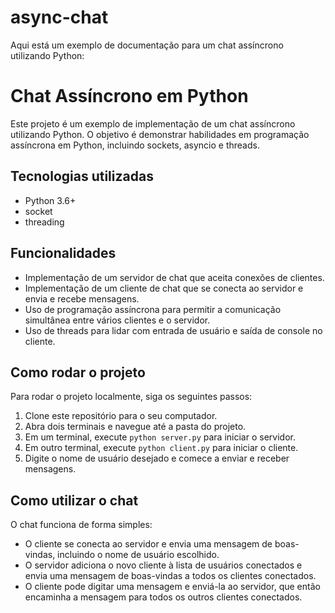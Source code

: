 # async-chat

<div class="markdown prose w-full break-words dark:prose-invert light">
  <p>
    Aqui está um exemplo de documentação para um chat assíncrono utilizando
    Python:
  </p>
  <h1>Chat Assíncrono em Python</h1>
  <p>
    Este projeto é um exemplo de implementação de um chat assíncrono utilizando
    Python. O objetivo é demonstrar habilidades em programação assíncrona em
    Python, incluindo sockets, asyncio e threads.
  </p>
  <h2>Tecnologias utilizadas</h2>
  <ul>
    <li>Python 3.6+</li>
    <li>socket</li>
    <li>threading</li>
  </ul>
  <h2>Funcionalidades</h2>
  <ul>
    <li>
      Implementação de um servidor de chat que aceita conexões de clientes.
    </li>
    <li>
      Implementação de um cliente de chat que se conecta ao servidor e envia e
      recebe mensagens.
    </li>
    <li>
      Uso de programação assíncrona para permitir a comunicação simultânea entre
      vários clientes e o servidor.
    </li>
    <li>
      Uso de threads para lidar com entrada de usuário e saída de console no
      cliente.
    </li>
  </ul>
  <h2>Como rodar o projeto</h2>
  <p>Para rodar o projeto localmente, siga os seguintes passos:</p>
  <ol>
    <li>Clone este repositório para o seu computador.</li>
    <li>Abra dois terminais e navegue até a pasta do projeto.</li>
    <li>
      Em um terminal, execute <code>python server.py</code> para iniciar o
      servidor.
    </li>
    <li>
      Em outro terminal, execute <code>python client.py</code> para iniciar o
      cliente.
    </li>
    <li>
      Digite o nome de usuário desejado e comece a enviar e receber mensagens.
    </li>
  </ol>
  <h2>Como utilizar o chat</h2>
  <p>O chat funciona de forma simples:</p>
  <ul>
    <li>
      O cliente se conecta ao servidor e envia uma mensagem de boas-vindas,
      incluindo o nome de usuário escolhido.
    </li>
    <li>
      O servidor adiciona o novo cliente à lista de usuários conectados e envia
      uma mensagem de boas-vindas a todos os clientes conectados.
    </li>
    <li>
      O cliente pode digitar uma mensagem e enviá-la ao servidor, que então
      encaminha a mensagem para todos os outros clientes conectados.
    </li>
  </ul>
</div>

